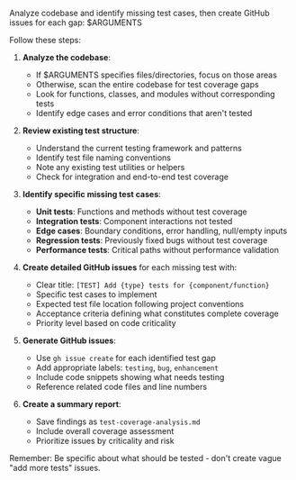 Analyze codebase and identify missing test cases, then create GitHub issues for each gap: $ARGUMENTS

Follow these steps:

1. **Analyze the codebase**:
   - If $ARGUMENTS specifies files/directories, focus on those areas
   - Otherwise, scan the entire codebase for test coverage gaps
   - Look for functions, classes, and modules without corresponding tests
   - Identify edge cases and error conditions that aren't tested

2. **Review existing test structure**:
   - Understand the current testing framework and patterns
   - Identify test file naming conventions
   - Note any existing test utilities or helpers
   - Check for integration and end-to-end test coverage

3. **Identify specific missing test cases**:
   - **Unit tests**: Functions and methods without test coverage
   - **Integration tests**: Component interactions not tested
   - **Edge cases**: Boundary conditions, error handling, null/empty inputs
   - **Regression tests**: Previously fixed bugs without test coverage
   - **Performance tests**: Critical paths without performance validation

4. **Create detailed GitHub issues** for each missing test with:
   - Clear title: `[TEST] Add {type} tests for {component/function}`
   - Specific test cases to implement
   - Expected test file location following project conventions
   - Acceptance criteria defining what constitutes complete coverage
   - Priority level based on code criticality

5. **Generate GitHub issues**:
   - Use `gh issue create` for each identified test gap
   - Add appropriate labels: `testing`, `bug`, `enhancement`
   - Include code snippets showing what needs testing
   - Reference related code files and line numbers

6. **Create a summary report**:
   - Save findings as `test-coverage-analysis.md`
   - Include overall coverage assessment
   - Prioritize issues by criticality and risk

Remember: Be specific about what should be tested - don't create vague "add more tests" issues.